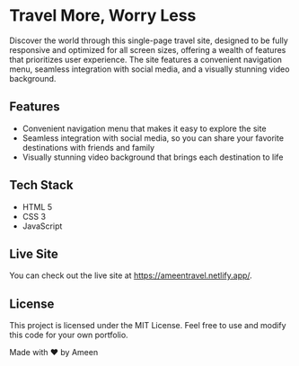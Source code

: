 <h1>Travel More, Worry Less</h1>

<p>Discover the world through this single-page travel site, designed to be fully responsive and optimized for all screen sizes, offering a wealth of features that prioritizes user experience. The site features a convenient navigation menu, seamless integration with social media, and a visually stunning video background.</p>
    
<h2>Features</h2>
<ul>
<li>Convenient navigation menu that makes it easy to explore the site</li>
<li>Seamless integration with social media, so you can share your favorite destinations with friends and family</li>
<li>Visually stunning video background that brings each destination to life</li>
</ul>
    
<h2>Tech Stack</h2>
<ul>
<li>HTML 5</li>
<li>CSS 3</li>
<li>JavaScript</li>
</ul>
    
 <h2>Live Site</h2>
<p>You can check out the live site at <a href="https://ameentravel.netlify.app/">https://ameentravel.netlify.app/</a>.</p>
    
<h2>License</h2>
<p>This project is licensed under the MIT License. Feel free to use and modify this code for your own portfolio.</p>

<p>Made with ❤ by Ameen</p>
